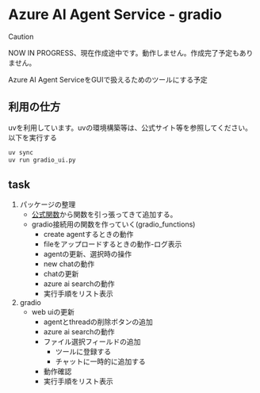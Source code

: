 # Azure AI Agent Service - gradio

> [!CAUTION]
> NOW IN PROGRESS、現在作成途中です。動作しません。作成完了予定もありません。

Azure AI Agent ServiceをGUIで扱えるためのツールにする予定

## 利用の仕方

uvを利用しています。uvの環境構築等は、公式サイト等を参照してください。
以下を実行する

```bash
uv sync
uv run gradio_ui.py
```

## task

1. パッケージの整理
    - [公式関数](https://learn.microsoft.com/ja-jp/python/api/azure-ai-projects/azure.ai.projects?view=azure-python-preview)から関数を引っ張ってきて追加する。
    - gradio接続用の関数を作っていく(gradio_functions)
        - create agentするときの動作
        - fileをアップロードするときの動作-ログ表示
        - agentの更新、選択時の操作
        - new chatの動作
        - chatの更新
        - azure ai searchの動作
        - 実行手順をリスト表示
1. gradio
    - web uiの更新
        - agentとthreadの削除ボタンの追加
        - azure ai searchの動作
        - ファイル選択フィールドの追加
            - ツールに登録する
            - チャットに一時的に追加する
        - 動作確認
        - 実行手順をリスト表示
